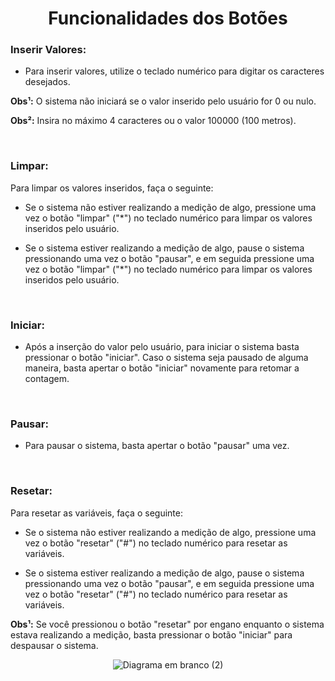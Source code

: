 <h1 align="center">Funcionalidades dos Botões</h1>

<h3>Inserir Valores:</h3>

- Para inserir valores, utilize o teclado numérico para digitar os caracteres desejados.

<b>Obs¹:</b> O sistema não iniciará se o valor inserido pelo usuário for 0 ou nulo.

<b>Obs²:</b> Insira no máximo 4 caracteres ou o valor 100000 (100 metros).

</br><h3>Limpar:</h3>

Para limpar os valores inseridos, faça o seguinte:

- Se o sistema não estiver realizando a medição de algo, pressione uma vez o botão "limpar" ("*") no teclado numérico para limpar os valores inseridos pelo usuário.

- Se o sistema estiver realizando a medição de algo, pause o sistema pressionando uma vez o botão "pausar", e em seguida pressione uma vez o botão "limpar" ("*") no 
teclado numérico para limpar os valores inseridos pelo usuário.

</br><h3>Iniciar:</h3>

- Após a inserção do valor pelo usuário, para iniciar o sistema basta pressionar o botão "iniciar". Caso o sistema seja pausado de alguma maneira, basta apertar o botão "iniciar" novamente para retomar a contagem.

</br><h3>Pausar:</h3>

- Para pausar o sistema, basta apertar o botão "pausar" uma vez.

</br><h3>Resetar:</h3>

Para resetar as variáveis, faça o seguinte:

- Se o sistema não estiver realizando a medição de algo, pressione uma vez o botão "resetar" ("#") no teclado numérico para resetar as variáveis.

- Se o sistema estiver realizando a medição de algo, pause o sistema pressionando uma vez o botão "pausar", e em seguida pressione uma vez o botão "resetar" ("#") no teclado numérico para resetar as variáveis.

<b>Obs¹:</b> Se você pressionou o botão "resetar" por engano enquanto o sistema estava realizando a medição, basta pressionar o botão "iniciar" para despausar o sistema.

<div align="center">
  
![Diagrama em branco (2)](https://user-images.githubusercontent.com/111237468/222800528-5ada8401-fa23-4301-b14f-b109b40ae3c0.png)
</div>
